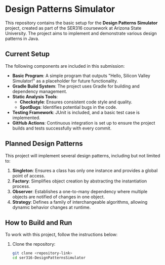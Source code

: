 # Design Patterns Simulator

This repository contains the basic setup for the **Design Patterns Simulator** project, created as part of the SER316 coursework at Arizona State University. The project aims to implement and demonstrate various design patterns in Java.

## Current Setup
The following components are included in this submission:
- **Basic Program**: A simple program that outputs "Hello, Silicon Valley Simulator!" as a placeholder for future functionality.
- **Gradle Build System**: The project uses Gradle for building and dependency management.
- **Static Analysis Tools**:
  - **Checkstyle**: Ensures consistent code style and quality.
  - **SpotBugs**: Identifies potential bugs in the code.
- **Testing Framework**: JUnit is included, and a basic test case is implemented.
- **GitHub Actions**: Continuous integration is set up to ensure the project builds and tests successfully with every commit.

## Planned Design Patterns
This project will implement several design patterns, including but not limited to:
1. **Singleton**: Ensures a class has only one instance and provides a global point of access.
2. **Factory**: Simplifies object creation by abstracting the instantiation process.
3. **Observer**: Establishes a one-to-many dependency where multiple objects are notified of changes in one object.
4. **Strategy**: Defines a family of interchangeable algorithms, allowing dynamic behavior changes at runtime.

## How to Build and Run
To work with this project, follow the instructions below:

1. Clone the repository:
   ```bash
   git clone <repository-link>
   cd ser316-DesignPatternsSimulator


